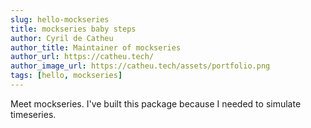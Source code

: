 ```yaml
---
slug: hello-mockseries
title: mockseries baby steps
author: Cyril de Catheu
author_title: Maintainer of mockseries
author_url: https://catheu.tech/
author_image_url: https://catheu.tech/assets/portfolio.png
tags: [hello, mockseries]
---
```


Meet mockseries. 
I've built this package because I needed to simulate timeseries.  
